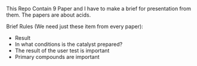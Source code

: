 This Repo Contain 9 Paper and I have to make a brief for presentation from them. The papers are about acids.

Brief Rules (We need just these item from every paper):
- Result
- In what conditions is the catalyst prepared?
- The result of the user test is important
- Primary compounds are important